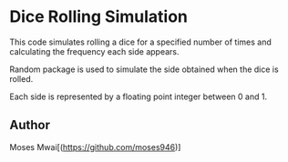 # Dice Rolling Simulation

This code simulates rolling a dice for a specified number of times and calculating the frequency each side appears.

Random package is used to simulate the side obtained when the dice is rolled.

Each side is represented by a floating point integer between 0 and 1.

## Author
Moses Mwai[(https://github.com/moses946)]
